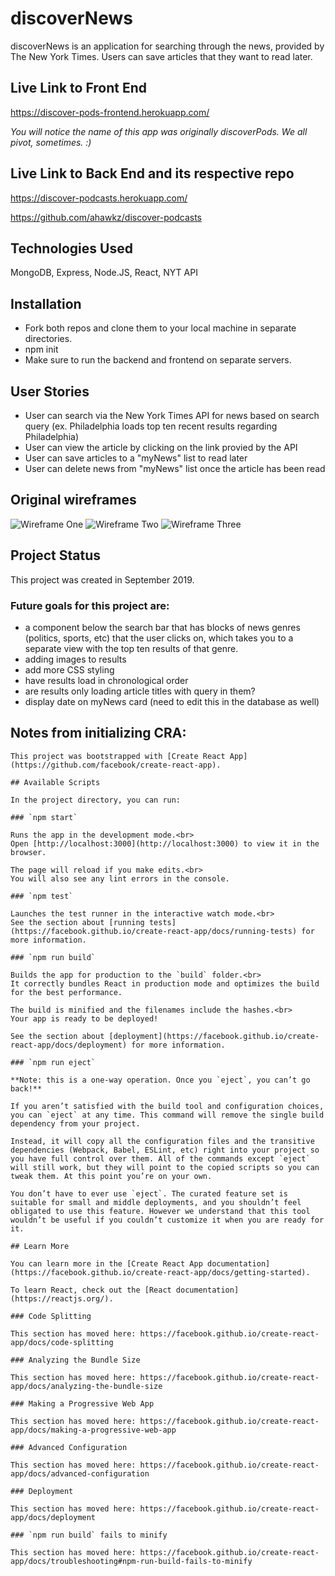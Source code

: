 # discoverNews
discoverNews is an application for searching through the news, provided by The New York Times. Users can save articles that they want to read later.

## Live Link to Front End
https://discover-pods-frontend.herokuapp.com/

*You will notice the name of this app was originally discoverPods. We all pivot, sometimes. :)*

## Live Link to Back End and its respective repo  
https://discover-podcasts.herokuapp.com/

https://github.com/ahawkz/discover-podcasts

## Technologies Used
MongoDB, Express, Node.JS, React, NYT API

## Installation
- Fork both repos and clone them to your local machine in separate directories.
- npm init
- Make sure to run the backend and frontend on separate servers.

## User Stories
- User can search via the New York Times API for news based on search query (ex. Philadelphia loads top ten recent results regarding Philadelphia)
- User can view the article by clicking on the link provied by the API
- User can save articles to a "myNews" list to read later
- User can delete news from "myNews" list once the article has been read

## Original wireframes
![Wireframe One](/wireframes/wireframe_1.png)
![Wireframe Two](/wireframes/Wireframe_2.png)
![Wireframe Three](/wireframes/wireframe_3.png)

## Project Status
This project was created in September 2019.

### Future goals for this project are:
- a component below the search bar that has blocks of news genres (politics, sports, etc) that the user clicks on, which takes you to a separate view with the top ten results of that genre.
- adding images to results
- add more CSS styling
- have results load in chronological order
- are results only loading article titles with query in them?
- display date on myNews card (need to edit this in the database as well)


## Notes from initializing CRA:
~~~~~~~~~~~~~~~~~~~~~~~~~~~~~~~~~~~~~~~~~~~~
This project was bootstrapped with [Create React App](https://github.com/facebook/create-react-app).

## Available Scripts

In the project directory, you can run:

### `npm start`

Runs the app in the development mode.<br>
Open [http://localhost:3000](http://localhost:3000) to view it in the browser.

The page will reload if you make edits.<br>
You will also see any lint errors in the console.

### `npm test`

Launches the test runner in the interactive watch mode.<br>
See the section about [running tests](https://facebook.github.io/create-react-app/docs/running-tests) for more information.

### `npm run build`

Builds the app for production to the `build` folder.<br>
It correctly bundles React in production mode and optimizes the build for the best performance.

The build is minified and the filenames include the hashes.<br>
Your app is ready to be deployed!

See the section about [deployment](https://facebook.github.io/create-react-app/docs/deployment) for more information.

### `npm run eject`

**Note: this is a one-way operation. Once you `eject`, you can’t go back!**

If you aren’t satisfied with the build tool and configuration choices, you can `eject` at any time. This command will remove the single build dependency from your project.

Instead, it will copy all the configuration files and the transitive dependencies (Webpack, Babel, ESLint, etc) right into your project so you have full control over them. All of the commands except `eject` will still work, but they will point to the copied scripts so you can tweak them. At this point you’re on your own.

You don’t have to ever use `eject`. The curated feature set is suitable for small and middle deployments, and you shouldn’t feel obligated to use this feature. However we understand that this tool wouldn’t be useful if you couldn’t customize it when you are ready for it.

## Learn More

You can learn more in the [Create React App documentation](https://facebook.github.io/create-react-app/docs/getting-started).

To learn React, check out the [React documentation](https://reactjs.org/).

### Code Splitting

This section has moved here: https://facebook.github.io/create-react-app/docs/code-splitting

### Analyzing the Bundle Size

This section has moved here: https://facebook.github.io/create-react-app/docs/analyzing-the-bundle-size

### Making a Progressive Web App

This section has moved here: https://facebook.github.io/create-react-app/docs/making-a-progressive-web-app

### Advanced Configuration

This section has moved here: https://facebook.github.io/create-react-app/docs/advanced-configuration

### Deployment

This section has moved here: https://facebook.github.io/create-react-app/docs/deployment

### `npm run build` fails to minify

This section has moved here: https://facebook.github.io/create-react-app/docs/troubleshooting#npm-run-build-fails-to-minify
